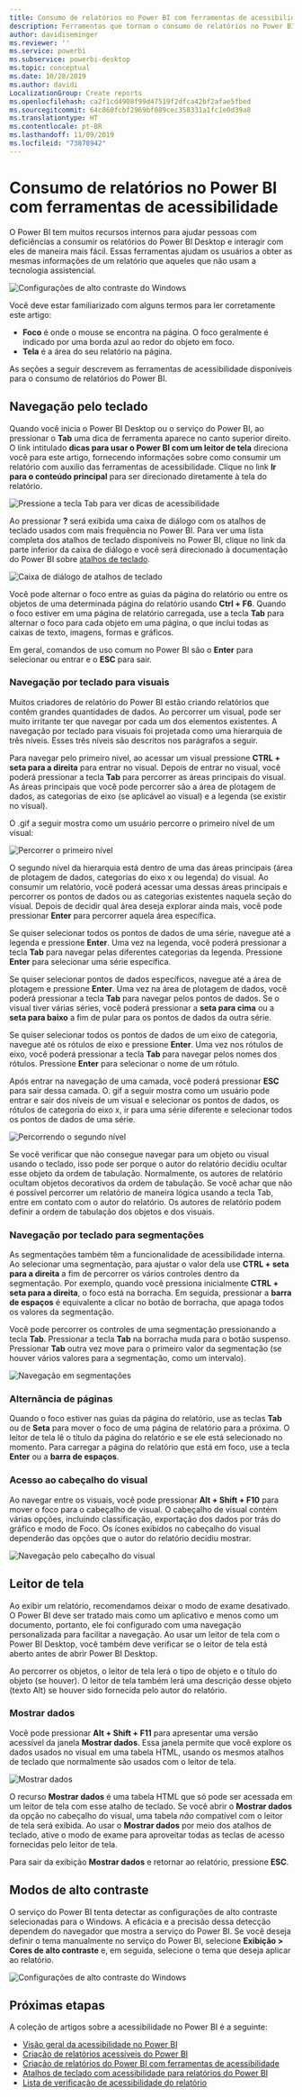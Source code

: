 ```yaml
---
title: Consumo de relatórios no Power BI com ferramentas de acessibilidade
description: Ferramentas que tornam o consumo de relatórios no Power BI acessível
author: davidiseminger
ms.reviewer: ''
ms.service: powerbi
ms.subservice: powerbi-desktop
ms.topic: conceptual
ms.date: 10/28/2019
ms.author: davidi
LocalizationGroup: Create reports
ms.openlocfilehash: ca2f1cd4908f99d47519f2dfca42bf2afae5fbed
ms.sourcegitcommit: 64c860fcbf2969bf089cec358331a1fc1e0d39a8
ms.translationtype: HT
ms.contentlocale: pt-BR
ms.lasthandoff: 11/09/2019
ms.locfileid: "73878942"
---
```

# <a name="consuming-reports-in-power-bi-with-accessibility-tools"></a>Consumo de relatórios no Power BI com ferramentas de acessibilidade
O Power BI tem muitos recursos internos para ajudar pessoas com deficiências a consumir os relatórios do Power BI Desktop e interagir com eles de maneira mais fácil. Essas ferramentas ajudam os usuários a obter as mesmas informações de um relatório que aqueles que não usam a tecnologia assistencial.

![Configurações de alto contraste do Windows](media/desktop-accessibility/accessibility-consuming-tools-01.png)

Você deve estar familiarizado com alguns termos para ler corretamente este artigo:

* **Foco** é onde o mouse se encontra na página. O foco geralmente é indicado por uma borda azul ao redor do objeto em foco.
* **Tela** é a área do seu relatório na página.

As seções a seguir descrevem as ferramentas de acessibilidade disponíveis para o consumo de relatórios do Power BI.

## <a name="keyboard-navigation"></a>Navegação pelo teclado

Quando você inicia o Power BI Desktop ou o serviço do Power BI, ao pressionar o **Tab** uma dica de ferramenta aparece no canto superior direito. O link intitulado **dicas para usar o Power BI com um leitor de tela** direciona você para este artigo, fornecendo informações sobre como consumir um relatório com auxilio das ferramentas de acessibilidade. Clique no link **Ir para o conteúdo principal** para ser direcionado diretamente à tela do relatório.

![Pressione a tecla Tab para ver dicas de acessibilidade](media/desktop-accessibility/accessibility-consuming-tools-02.png)

Ao pressionar **?** será exibida uma caixa de diálogo com os atalhos de teclado usados com mais frequência no Power BI. Para ver uma lista completa dos atalhos de teclado disponíveis no Power BI, clique no link da parte inferior da caixa de diálogo e você será direcionado à documentação do Power BI sobre [atalhos de teclado](desktop-accessibility-keyboard-shortcuts.md).

![Caixa de diálogo de atalhos de teclado](media/desktop-accessibility/accessibility-consuming-tools-03.png)

Você pode alternar o foco entre as guias da página do relatório ou entre os objetos de uma determinada página do relatório usando **Ctrl + F6**. Quando o foco estiver em uma página de relatório carregada, use a tecla **Tab** para alternar o foco para cada objeto em uma página, o que inclui todas as caixas de texto, imagens, formas e gráficos. 

Em geral, comandos de uso comum no Power BI são o **Enter** para selecionar ou entrar e o **ESC** para sair.

### <a name="keyboard-navigation-for-visuals"></a>Navegação por teclado para visuais

Muitos criadores de relatório do Power BI estão criando relatórios que contêm grandes quantidades de dados. Ao percorrer um visual, pode ser muito irritante ter que navegar por cada um dos elementos existentes. A navegação por teclado para visuais foi projetada como uma hierarquia de três níveis. Esses três níveis são descritos nos parágrafos a seguir.

Para navegar pelo primeiro nível, ao acessar um visual pressione **CTRL + seta para a direita** para entrar no visual. Depois de entrar no visual, você poderá pressionar a tecla **Tab** para percorrer as áreas principais do visual. As áreas principais que você pode percorrer são a área de plotagem de dados, as categorias de eixo (se aplicável ao visual) e a legenda (se existir no visual).

O .gif a seguir mostra como um usuário percorre o primeiro nível de um visual:

![Percorrer o primeiro nível](media/desktop-accessibility/accessibility-consuming-tools-04.gif)

O segundo nível da hierarquia está dentro de uma das áreas principais (área de plotagem de dados, categorias do eixo x ou legenda) do visual. Ao consumir um relatório, você poderá acessar uma dessas áreas principais e percorrer os pontos de dados ou as categorias existentes naquela seção do visual. Depois de decidir qual área deseja explorar ainda mais, você pode pressionar **Enter** para percorrer aquela área específica.

Se quiser selecionar todos os pontos de dados de uma série, navegue até a legenda e pressione **Enter**. Uma vez na legenda, você poderá pressionar a tecla **Tab** para navegar pelas diferentes categorias da legenda. Pressione **Enter** para selecionar uma série específica.

Se quiser selecionar pontos de dados específicos, navegue até a área de plotagem e pressione **Enter**. Uma vez na área de plotagem de dados, você poderá pressionar a tecla **Tab** para navegar pelos pontos de dados. Se o visual tiver várias séries, você poderá pressionar a **seta para cima** ou a **seta para baixo** a fim de pular para os pontos de dados da outra série.

Se quiser selecionar todos os pontos de dados de um eixo de categoria, navegue até os rótulos de eixo e pressione **Enter**. Uma vez nos rótulos de eixo, você poderá pressionar a tecla **Tab** para navegar pelos nomes dos rótulos. Pressione **Enter** para selecionar o nome de um rótulo.

Após entrar na navegação de uma camada, você poderá pressionar **ESC** para sair dessa camada. O. gif a seguir mostra como um usuário pode entrar e sair dos níveis de um visual e selecionar os pontos de dados, os rótulos de categoria do eixo x, ir para uma série diferente e selecionar todos os pontos de dados de uma série.

![Percorrendo o segundo nível](media/desktop-accessibility/accessibility-consuming-tools-05.gif)

Se você verificar que não consegue navegar para um objeto ou visual usando o teclado, isso pode ser porque o autor do relatório decidiu ocultar esse objeto da ordem de tabulação. Normalmente, os autores de relatório ocultam objetos decorativos da ordem de tabulação. Se você achar que não é possível percorrer um relatório de maneira lógica usando a tecla Tab, entre em contato com o autor do relatório. Os autores de relatório podem definir a ordem de tabulação dos objetos e dos visuais.

### <a name="keyboard-navigation-for-slicers"></a>Navegação por teclado para segmentações

As segmentações também têm a funcionalidade de acessibilidade interna. Ao selecionar uma segmentação, para ajustar o valor dela use **CTRL + seta para a direita** a fim de percorrer os vários controles dentro da segmentação. Por exemplo, quando você pressiona inicialmente **CTRL + seta para a direita**, o foco está na borracha. Em seguida, pressionar a **barra de espaços** é equivalente a clicar no botão de borracha, que apaga todos os valores da segmentação.

Você pode percorrer os controles de uma segmentação pressionando a tecla **Tab**. Pressionar a tecla **Tab** na borracha muda para o botão suspenso. Pressionar **Tab** outra vez move para o primeiro valor da segmentação (se houver vários valores para a segmentação, como um intervalo).

![Navegação em segmentações](media/desktop-accessibility/accessibility-consuming-tools-06.png)

### <a name="switching-pages"></a>Alternância de páginas

Quando o foco estiver nas guias da página do relatório, use as teclas **Tab** ou de **Seta** para mover o foco de uma página de relatório para a próxima. O leitor de tela lê o título da página do relatório e se ele está selecionado no momento. Para carregar a página do relatório que está em foco, use a tecla **Enter** ou a **barra de espaços**.

### <a name="accessing-the-visual-header"></a>Acesso ao cabeçalho do visual
Ao navegar entre os visuais, você pode pressionar **Alt + Shift + F10** para mover o foco para o cabeçalho de visual. O cabeçalho de visual contém várias opções, incluindo classificação, exportação dos dados por trás do gráfico e modo de Foco. Os ícones exibidos no cabeçalho do visual dependerão das opções que o autor do relatório decidiu mostrar.

![Navegação pelo cabeçalho do visual](media/desktop-accessibility/accessibility-consuming-tools-07.png)

## <a name="screen-reader"></a>Leitor de tela

Ao exibir um relatório, recomendamos deixar o modo de exame desativado. O Power BI deve ser tratado mais como um aplicativo e menos como um documento, portanto, ele foi configurado com uma navegação personalizada para facilitar a navegação. Ao usar um leitor de tela com o Power BI Desktop, você também deve verificar se o leitor de tela está aberto antes de abrir Power BI Desktop.

Ao percorrer os objetos, o leitor de tela lerá o tipo de objeto e o título do objeto (se houver). O leitor de tela também lerá uma descrição desse objeto (texto Alt) se houver sido fornecida pelo autor do relatório.

### <a name="show-data"></a>Mostrar dados
Você pode pressionar **Alt + Shift + F11** para apresentar uma versão acessível da janela **Mostrar dados**. Essa janela permite que você explore os dados usados no visual em uma tabela HTML, usando os mesmos atalhos de teclado que normalmente são usados com o leitor de tela.

![Mostrar dados](media/desktop-accessibility/accessibility-04.png)

O recurso **Mostrar dados** é uma tabela HTML que só pode ser acessada em um leitor de tela com esse atalho de teclado. Se você abrir o **Mostrar dados** da opção no cabeçalho do visual, uma tabela *não* compatível com o leitor de tela será exibida.  Ao usar o **Mostrar dados** por meio dos atalhos de teclado, ative o modo de exame para aproveitar todas as teclas de acesso fornecidas pelo leitor de tela.

Para sair da exibição **Mostrar dados** e retornar ao relatório, pressione **ESC**.

## <a name="high-contrast-modes"></a>Modos de alto contraste

O serviço do Power BI tenta detectar as configurações de alto contraste selecionadas para o Windows. A eficácia e a precisão dessa detecção dependem do navegador que mostra a serviço do Power BI. Se você deseja definir o tema manualmente no serviço do Power BI, selecione **Exibição > Cores de alto contraste** e, em seguida, selecione o tema que deseja aplicar ao relatório.

![Configurações de alto contraste do Windows](media/desktop-accessibility/accessibility-consuming-tools-01.png)


## <a name="next-steps"></a>Próximas etapas

A coleção de artigos sobre a acessibilidade no Power BI é a seguinte:

* [Visão geral da acessibilidade no Power BI](desktop-accessibility-overview.md) 
* [Criação de relatórios acessíveis do Power BI](desktop-accessibility-creating-reports.md) 
* [Criação de relatórios do Power BI com ferramentas de acessibilidade](desktop-accessibility-creating-tools.md)
* [Atalhos de teclado com acessibilidade para relatórios do Power BI](desktop-accessibility-keyboard-shortcuts.md)
* [Lista de verificação de acessibilidade do relatório](desktop-accessibility-creating-reports.md#report-accessibility-checklist)


